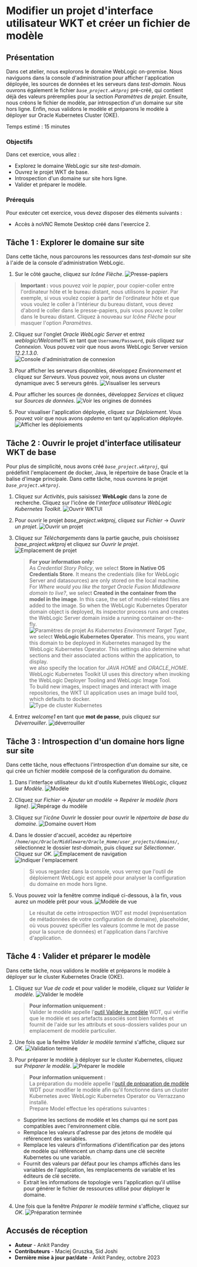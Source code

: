 # Modifier un projet d'interface utilisateur WKT et créer un fichier de modèle

## Présentation

Dans cet atelier, nous explorons le domaine WebLogic on-premise. Nous naviguons dans la console d'administration pour afficher l'application déployée, les sources de données et les serveurs dans _test-domain_. Nous ouvrons également le fichier _`base_project.wktproj`_ pré-créé, qui contient déjà des valeurs préremplies pour la section _Paramètres de projet_. Ensuite, nous créons le fichier de modèle, par introspection d'un domaine sur site hors ligne. Enfin, nous validons le modèle et préparons le modèle à déployer sur Oracle Kubernetes Cluster (OKE).

Temps estimé : 15 minutes

### Objectifs

Dans cet exercice, vous allez :

*   Explorez le domaine WebLogic sur site _test-domain_.
*   Ouvrez le projet WKT de base.
*   Introspection d'un domaine sur site hors ligne.
*   Valider et préparer le modèle.

### Prérequis

Pour exécuter cet exercice, vous devez disposer des éléments suivants :

*   Accès à noVNC Remote Desktop créé dans l'exercice 2.

## Tâche 1 : Explorer le domaine sur site

Dans cette tâche, nous parcourons les ressources dans _test-domain_ sur site à l'aide de la console d'administration WebLogic.

1.  Sur le côté gauche, cliquez sur _Icône Flèche_. ![Presse-papiers](images/clipboard.png)

> **Important :** vous pouvez voir le _papier_, pour copier-coller entre l'ordinateur hôte et le bureau distant, nous utilisons le _papier_. Par exemple, si vous voulez copier à partir de l'ordinateur hôte et que vous voulez le coller à l'intérieur du bureau distant, vous devez d'abord le coller dans le presse-papiers, puis vous pouvez le coller dans le bureau distant. Cliquez à nouveau sur _Icône Flèche_ pour masquer l'option _Paramètres_.

2.  Cliquez sur l'onglet _Oracle WebLogic Server_ et entrez _weblogic/Welcome1%_ en tant que `Username/Password`, puis cliquez sur _Connexion_. Vous pouvez voir que nous avons WebLogic Server version _12.2.1.3.0_.  
    ![Console d'administration de connexion](images/login-admin-console.png)
    
3.  Pour afficher les serveurs disponibles, développez _Environnement_ et cliquez sur _Serveurs_. Vous pouvez voir, nous avons un cluster dynamique avec 5 serveurs gérés. ![Visualiser les serveurs](images/view-servers.png)
    
4.  Pour afficher les sources de données, développez _Services_ et cliquez sur _Sources de données_. ![Voir les origines de données](images/view-datasources.png)
    
5.  Pour visualiser l'application déployée, cliquez sur _Déploiement_. Vous pouvez voir que nous avons _opdemo_ en tant qu'application déployée. ![Afficher les déploiements](images/view-deployments.png)
    

## Tâche 2 : Ouvrir le projet d'interface utilisateur WKT de base

Pour plus de simplicité, nous avons créé _`base_project.wktproj`_, qui prédéfinit l'emplacement de docker, Java, le répertoire de base Oracle et la balise d'image principale. Dans cette tâche, nous ouvrons le projet _`base_project.wktproj`_.

1.  Cliquez sur _Activités_, puis saisissez **WebLogic** dans la zone de recherche. Cliquez sur l'icône de l'_interface utilisateur WebLogic Kubernetes Toolkit_. ![Ouvrir WKTUI](images/open-wktui.png)
    
2.  Pour ouvrir le projet _base\_project.wktproj_, cliquez sur _Fichier_ -> _Ouvrir un projet_. ![Ouvrir un projet](images/open-project.png)
    
3.  Cliquez sur _Téléchargements_ dans la partie gauche, puis choisissez _base\_project.wktproj_ et cliquez sur _Ouvrir le projet_. ![Emplacement de projet](images/project-location.png)
    
    > **For your information only:**  
    > As _Credential Story Policy_, we select **Store in Native OS Credentials Store**. It means the credentials (like for WebLogic Server and datasources) are only stored on the local machine.  
    > For _Where would you like the target Oracle Fusion Middleware domain to live?_, we select **Created in the container from the model in the image**. In this case, the set of model-related files are added to the image. So when the WebLogic Kubernetes Operator domain object is deployed, its inspector process runs and creates the WebLogic Server domain inside a running container on-the-fly.  
    > ![Paramètres de projet](images/project-settings.png) As _Kubernetes Environment Target Type_, we select **WebLogic Kubernetes Operator**. This means, you want this domain to be deployed in Kubernetes managed by the WebLogic Kubernetes Operator. This settings also determine what sections and their associated actions within the application, to display.  
    > we also specify the location for _JAVA HOME_ and _ORACLE\_HOME_. WebLogic Kubernetes Toolkit UI uses this directory when invoking the WebLogic Deployer Tooling and WebLogic Image Tool.  
    > To build new images, inspect images and interact with image repositories, the WKT UI application uses an image build tool, which defaults to docker.  
    > ![Type de cluster Kubernetes](images/kubernetes-cluster-type.png)
    
4.  Entrez _welcome1_ en tant que **mot de passe**, puis cliquez sur _Déverrouiller_. ![déverrouiller](images/unlock.png)
    

## Tâche 3 : Introspection d'un domaine hors ligne sur site

Dans cette tâche, nous effectuons l'introspection d'un domaine sur site, ce qui crée un fichier modèle composé de la configuration du domaine.

1.  Dans l'interface utilisateur du kit d'outils Kubernetes WebLogic, cliquez sur _Modèle_. ![Modèle](images/click-model.png)
    
2.  Cliquez sur _Fichier_ -> _Ajouter un modèle_ -> _Repérer le modèle (hors ligne)_. ![Repérage du modèle](images/discover-model.png)
    
3.  Cliquez sur l'_icône_ Ouvrir le dossier pour ouvrir le _répertoire de base du domaine_. ![Domaine ouvert Hom](images/open-domain-home.png)
    
4.  Dans le dossier d'accueil, accédez au répertoire _`/home/opc/Oracle/Middleware/Oracle_Home/user_projects/domains/`_, sélectionnez le dossier _test-domain_, puis cliquez sur _Sélectionner_. Cliquez sur _OK_. ![Emplacement de navigation](images/navigate-location.png) ![Indiquer l'emplacement](images/specify-location.png)
    
    > Si vous regardez dans la console, vous verrez que l'outil de déploiement WebLogic est appelé pour analyser la configuration du domaine en mode hors ligne.
    
5.  Vous pouvez voir la fenêtre comme indiqué ci-dessous, à la fin, vous aurez un modèle prêt pour vous. ![Modèle de vue](images/view-model.png)
    
    > Le résultat de cette introspection WDT est model (représentation de métadonnées de votre configuration de domaine), placeholder, où vous pouvez spécifier les valeurs (comme le mot de passe pour la source de données) et l'application dans l'archive d'application.
    

## Tâche 4 : Valider et préparer le modèle

Dans cette tâche, nous validons le modèle et préparons le modèle à déployer sur le cluster Kubernetes Oracle (OKE).

1.  Cliquez sur _Vue de code_ et pour valider le modèle, cliquez sur _Valider le modèle_. ![Valider le modèle](images/validate-model.png)
    
    > **Pour information uniquement :**  
    > Valider le modèle appelle l'[outil Valider le modèle](https://oracle.github.io/weblogic-deploy-tooling/userguide/tools/validate/) WDT, qui vérifie que le modèle et ses artefacts associés sont bien formés et fournit de l'aide sur les attributs et sous-dossiers valides pour un emplacement de modèle particulier.
    
2.  Une fois que la fenêtre _Valider le modèle terminé_ s'affiche, cliquez sur _OK_. ![Validation terminée](images/validate-complete.png)
    
3.  Pour préparer le modèle à déployer sur le cluster Kubernetes, cliquez sur _Préparer le modèle_. ![Préparer le modèle](images/prepare-model.png)
    
    > **Pour information uniquement :**  
    > La préparation du modèle appelle l'[outil de préparation de modèle](https://oracle.github.io/weblogic-deploy-tooling/userguide/tools/prepare/) WDT pour modifier le modèle afin qu'il fonctionne dans un cluster Kubernetes avec WebLogic Kubernetes Operator ou Verrazzano installé.  
    > Prepare Model effectue les opérations suivantes :
    
    *   Supprime les sections de modèle et les champs qui ne sont pas compatibles avec l'environnement cible.
    *   Remplace les valeurs d'adresse par des jetons de modèle qui référencent des variables.
    *   Remplace les valeurs d'informations d'identification par des jetons de modèle qui référencent un champ dans une clé secrète Kubernetes ou une variable.
    *   Fournit des valeurs par défaut pour les champs affichés dans les variables de l'application, les remplacements de variable et les éditeurs de clé secrète.
    *   Extrait les informations de topologie vers l'application qu'il utilise pour générer le fichier de ressources utilisé pour déployer le domaine.
4.  Une fois que la fenêtre _Préparer le modèle terminé_ s'affiche, cliquez sur _OK_. ![Préparation terminée](images/prepare-complete.png)
    

## Accusés de réception

*   **Auteur** - Ankit Pandey
*   **Contributeurs** - Maciej Gruszka, Sid Joshi
*   **Dernière mise à jour par/date** - Ankit Pandey, octobre 2023